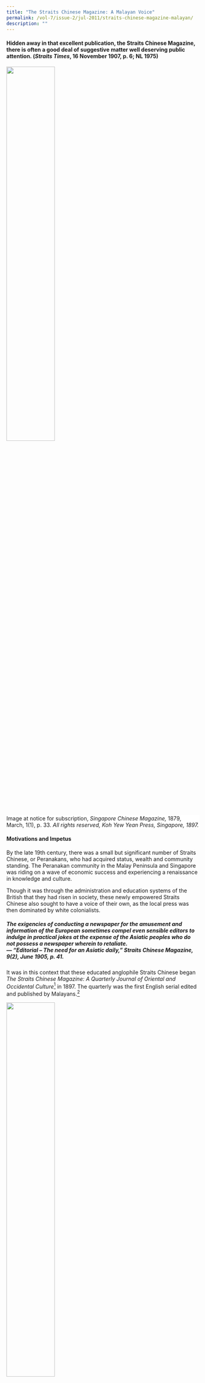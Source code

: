 ```yaml
---
title: "The Straits Chinese Magazine: A Malayan Voice"
permalink: /vol-7/issue-2/jul-2011/straits-chinese-magazine-malayan/
description: ""
---
```

#### Hidden away in that excellent publication, the Straits Chinese Magazine, there is often a good deal of suggestive matter well deserving public attention. (*Straits Times*, 16 November 1907, p. 6; NL 1975)

<img style="width:50%;" src="/images/Vol%207%20Issue%202/StraitsChinese/dog.jpg">
 <div style="background-color: white;">Image at notice for subscription, <i>Singapore Chinese Magazine,</i> 1879, March, 1(1), p. 33. <i>All rights reserved, Koh Yew Yean Press, Singapore, 1897.</i></div>

#### **Motivations and Impetus**

By the late 19th century, there was a small but significant number of Straits Chinese, or Peranakans, who had acquired status, wealth and community standing. The Peranakan community in the Malay Peninsula and Singapore was riding on a wave of economic success and experiencing a renaissance in knowledge and culture.

Though it was through the administration and education systems of the British that they had risen in society, these newly empowered Straits Chinese also sought to have a voice of their own, as the local press was then dominated by white colonialists.

##### The exigencies of conducting a newspaper for the amusement and information of the European sometimes compel even sensible editors to indulge in practical jokes at the expense of the Asiatic peoples who do not possess a newspaper wherein to retaliate. <br>— “Editorial – The need for an Asiatic daily,” *Straits Chinese Magazine*, 9(2), June 1905, p. 41.

It was in this context that these educated anglophile Straits Chinese began *The Straits Chinese Magazine: A Quarterly Journal of Oriental and Occidental Culture*[^1] in 1897. The quarterly was the first English serial edited and published by Malayans.[^2]

<img style="width:50%;" src="/images/Vol%207%20Issue%202/StraitsChinese/020000404.jpg">
 <div style="background-color: white;"> <i>Straits Chinese Magazine</i> title page for the first volume. <i>Koh Yew Hean Press, Singapore,  1897.</i></div>

The magazine lasted 11 years and was “a medium for the discussion of political/social, and other matters affecting the Straits people generally” (Editorial, 1897, SCM, March, 1(1), p. 1). It became a rich collection of literary works and social commentaries including short stories by the Straits Chinese or about them;[^3] political analysis and insights into Straits Chinese perspectives on Chinese reformation and opinions on the tumultuous events in the motherland (China); and biographical and social commentaries of the people and events in the Straits at a time when the Straits Chinese were politically and financially on the rise. The readers targeted were not just the Straits Chinese but all who were Straits-born as the articles addressed the concerns and interests of Malays, Eurasians, Indians and other races in the Straits.

<img style="width:50%;" src="/images/Vol%207%20Issue%202/StraitsChinese/020000033.jpg">
 <div style="background-color: white;">Editors of <i>The Straits Chinese Magazine</i>. <i>One hundred years of the Chinese in Singapore, 1903, [after] p. 236. All rights reserved, Murray, London, 1923.</i></div>

#### **Cultural Loyalties**

Lim Boon Keng, co-founder of *The Straits Chinese Magazine*, stated that “[t]he main object of this Magazine is to promote intellectual activity amongst the Straits-born people, and to guide the present chaotic state of public opinion among them to some definite end” (Editorial, 1897, SCM, March, *1*(1), p. 2). This “chaotic state of public opinion” was the “counter-pull of three different cultural loyalties [which] threatened a ‘crisis of identity’ among the rising younger generation of Singapore Chinese” (Turnbull, p. 103). This elite group of Straits Chinese remained proud of their British heritage and continued to respect their colonial masters, but a rising and tumultuous China, as well as identification with the people of Malaya, goaded them to articulate a new definition of being Chinese in British Malaya.

In the Straits Settlements, the Straits Chinese who had resided there for several generations had adopted local ways and spoke Baba Malay at home and in business. Yet, because of their education in British institutions and employment in British agencies, the Straits Chinese idealised British culture and sought to be part of the culture which surrounded them. Almost two decades previously, in 1879, Vaughan[^4] noted that there was “nothing they rejoice[d] in more than being British subjects” (Vaughan, 1879, p. 4) or “orang putih” (white man – Caucasian).

The magazine retained much of this anglophile, royalist perspective, with articles on Queen Victoria's Jubilee in 1897,[^5] her death in 1901 and the coronation of Albert Edward in 1902. After all, its editors were all Queen's scholars who had been educated in the hallowed halls of the best British universities. They participated in the Singapore contingent to witness the King's coronation, and reported extensively on it, revealing interesting snippets of Straits Chinese insights as can be found in this Baba Malay[^6] rhyme about the coronation:

“Kita pergi London Town, 
<br>Tengok Raja pakei crown, 
<br>Inggris missi missi suka S. V. A.”

[We left for London Town,
<br>To witness the King's coronation.
<br>The English ladies appreciate the S.V.A.
(Straits Volunteer Artillery)][^7] <br>— From Song, O. S., Life in Alexandra Palace. (1902, December), *SCM*, 6(24). p. 123.

Vaughan also noted: “The Baba as a rule has no desire to visit China; he does not regard it as his home” (Vaughan, 1879, p. 5). However, the recent[^8] establishment of the Chinese consulate in Singapore, the relaxation of emigration laws in China and protection over British citizens returning to China,[^9] were all factors that encouraged the Straits Chinese to rediscover their heritage and rebuild ties with their motherland. With a revived interest in China, many of the articles in the magazine were thus written for readers “who desire to have restored to them the knowledge of their forefathers in English dress” (*SCM*, 1897, June, 1(2), p. 64).

Although the magazine was styled after similar journals of literary societies in London, its contents were influenced by this growing interest in the Chinese culture. The Chinese consuls were instrumental in restoring Chinese culture and literary interest amongst the Straits Chinese, particularly through newly formed literary societies. Tso Ping-Lung, the first Chinese consul from China in Singapore, established the Celestial Reasoning Association – the first literary society amongst the Straits Chinese – in 1882. At their society meetings, Chinese classics were read and discussed and poetry or essay competitions held on subjects peculiar to the Chinese. These winning essays and poetry were published in local newspapers.[^10] Literary societies such as this thus supported and maintained representation in much of the Chinese press in Singapore.[^11] In the same vein, many Straits Chinese societies were soon established, and their speeches and debates reproduced and reported in the *Straits Chinese Magazine*. These included the Chinese Christian Association, established in 1889; the Chinese Philomathic Society, formed by Lim Boon Keng;[^12] the Straits Chinese British Association, formed In 1900; and the Selangor Chinese Literary and Debating Society, formed In 1903 and headed by Gnoh Lean Tuck (Wu Lien-Teh) who would also become an editor of the *Straits Chinese Magazine*. 

#### **Chinese Reformation**

During the span of the magazine's life (1897–1907), China was in the throes of change with conflicts within and invasions from without. The defeats suffered by China during the Opium Wars In the mid-19th century and the Sino-Japanese War in 1894 had humiliated China and revealed the weaknesses of the declining Qing Dynasty. The disaffected populace threatened the ancient royal throne with outbreaks of riots and rebellion. During this time, the young emperor, Guangxu, sought to retain his throne whilst implementing institutional reforms. With his advisors, Kang Youwel and Liang Qichao, Guangxu began a reform movement known as the Hundred Days' Reform in 1898 which lasted 103 days before it was quashed by his adopted mother, the Empress Dowager Cixi.


<img style="width:50%;" src="/images/Vol%207%20Issue%202/StraitsChinese/020000467_1.jpg">
 <div style="background-color: white;">The reform martyrs. <i>Singapore Chinese Magazine (1900, May), 4 (13),  pp. 9–10). Koh Yew Hean Press, Singapore, 1900.</i></div>

Kang, the driving intellectual force behind the reform movement, influenced not only his countrymen at home but also those overseas.[^13] His radical interpretation of Confucianism in the light of Western concepts[^14] was soon adopted by those in Singapore.[^15] Kang initiated the Confucian Revival Movement in Singapore, in partnership with the Chinese Consul-General in Singapore and with Lim Boon Keng's articulate and widely published support.[^16]

In the *Straits Chinese Magazine*, Lim propagated Kang's philosophy[^17] through various articles[^18] on Confucianism including an extensive translation of Tso Chuan's (Zuo Zhuan) Confucian classic. The translations were presented with Chinese text printed interlineally alongside the English translations, as well as the full text laid out in both Chinese and English. However, the process was not easy: “The typographical dlfflculties were immense and were skilfully and rapidly overcome by the late Mr Arozoo” ((1901, December), *SCM*, *5*(20), p. 168).

A key aspect of the Confucian movement was the establishment of Chinese schools to promote loyalty to the motherland. Thus, education became a key focus of the magazine, especially as the editors were also instrumental in founding several new Chinese schools, notably the Singapore Chinese Girls' School.[^19] Articles addressed not only the need to educate Straits Chinese boys (known as Babas) but more importantly the Nyonyas, womenfolk of the Straits Chinese. In fact, although most articles were penned primarily by men, the eighth edition of 1904's magazine featured the writings of various Chinese women. Wong Ting Nguk wrote on “Fragments of Chinese folk-lore” ((1904, March), *SCM*, *8*(1), pp. 92–94) while “A Chinese Lady” wrote on the influence of women in Chinese history ((1904, March), *SCM*, *8*(1), pp. 126–128) and Lin Meng Chin gave “Select anecdotes from the records of famous women” ((1904, March), *SCM*, *8*, pp. 38, 94, 142, 188) over several issues of the *Magazine*.

Lim also started a six-part series of articles which encouraged social reform amongst the Chinese of Malaya in a wide range of fields like marriage, education and dress.[^20] The most controversial article was the one that advocated doing away with the “towchang”, or the Chinese pigtail,[^21] in which Lim's arguments led to strong divisions within the local Chinese community. These strong divisions would present themselves again when reformists and revolutionaries swept the motherland in 1911.

#### **Managing the Magazine**

800 copies of the first issue of the magazine, published by the Koh Yew Hean press in April 1897, were completely sold out. Subscriptions were at $1.50 per annum and by the turn of the 20th century, the *Magazine* had a wide circulation both in Malaya (Singapore, Melaka, Penang, Kuala Lumpur, Seremban, Taiping, Labuan and Sarawak) as well as in “distant comers of the globe”[^22] (London, Edinburgh, Saigon, Yokohama, Bangkok and Batavia).[^23] Later editions of the magazine had regular columns in the form of letters from London, Java, Melaka and Penang. They were written by a representative of the Straits Chinese community in these cities and provided updates on persons, events and thoughts on their local community. By its seventh year, the *Magazine* was read in “quiet homes In England and America”,[^24] and was in the collections of the Library of Congress and the *Ecole Francais de I'Extreme Orient*.

<img style="width:50%;" src="/images/Vol%207%20Issue%202/StraitsChinese/020000471.jpg">
 <div style="background-color: white;">Advertisement for Whiteaway, Laidlaw &amp; Co. in the preliminary of  <i>The Straits Chinese Magazine, </i> Vol. 8. <i>All rights reserved. Koh Yew Hean Press, Singapore, 1904.</i></div>


The magazine's editors were Lim Boon Keng,[^25] Song Ong Siang and Gnoh Lean Tuck (Wu Lien-Teh) – men who were part of the fraternity of Straits Chinese Queen's scholars and who had gained recognition in their professions as lawyer and doctors.[^26] However, the men were bonded by more than just education and profession. Gnoh and Lim were brothers-in-law[^27] and both were swept up in China's call for support. They spent their twilight years there, with Gnoh gaining fame as Medical Adviser in Beijing, an appointment under which he fought the plague, while Lim served as President of Xiamen University, which was established by a fellow Singaporean Chinese, Tan Kah Kee.

New editions of the magazine were regularly highlighted in *The Straits Times* as well as *The Singapore Free Press and Mercantile Advertiser*, though the relationship with the former was often mutually critical. For example, in an article dated 7 April 1903 in the *Straits Times*, the columnist notes:

<center>Unfortunately the <i>Straits Chinese Magazine</i> is not “run” by professional journalists but by a few Chinese gentlemen and others affected with cacoethes scribendi [Latin for “the irresistible urge to write”]. They mean well and occasionally write well, but in common with the rest of us are sometimes prone to make mistakes. The said faults are not particularly bad ones... [and] as a collection of essays... mainly written by Straits-born Chinese, the <i>Straits Chinese Magazine</i> is a success... There are certainly enough English-speaking and intelligent Chinese in Singapore to warrant its more frequent publication and it has it in its power to accomplish a great deal of good.[^28]</center>

Some of these tensions arose because these local Straits Chinese writers articulately commented on the vices they observed of their British colonial masters. A counter-reply to a review of the magazine in the *Penang Gazette* shows up some of this:

<center>I am sure that no harm was intended beyond convincing some of the Europeans that they are not the immaculate and faultless beings they have hitherto thought themselves to be, or at least tried to represent in the eyes of Asiatics. Self-conceit and egotism are no doubt the common fault of the Europeans who have come to the East (SCM, (1903, September), 7(3), p. 101).[^29]</center>

These strongly worded commentaries were reserved not only for the Europeans, but were often critical of their own compatriots as well. In addressing the need to educate the Nyonyas, "A Baba" states:

"We do not believe in cramming little Chinese girls with a smattering of bad English and a good deal of rubbish which passes currency as elementary knowledge . . . But our wealthy Straits Chinese will not come forward to do for their community what the rich Parsees of Bombay have done and are doing for their women ... We consider it a perfect disgrace that the rich and apparently intelligent men of our community should have done so little for the education of women.[^30]

In the seventh year of its publication, the editors stated:

"We have constantly kept in view our aims for the advancement of our people and have met adverse criticism, abuse and even monetary discouragement with an unflinching heart, knowing well that our cause and our purpose are right. That these aims have to a great extent been fulfilled may be judged by the distinct change in public opinion amongst the Straits-born of the present day. When we first launched our journal before the world in 1897, the Straits Chinese were still moving quietly along the lines of their ancestors, content alike to live in their old paradise and to retain for themselves the policy of laissez faire ... But time has fortunately changed ... [and] there has taken place a desire, nay an anxiety, to partake in the intellectual moral advancement of the present century. We have seen a better knowledge of the outer world with its many sciences and inventions more and more exhibited, and have noted with pleasure, on the one hand, the increasing pride amongst the Straits Chinese in fulfilling their due requirements as British citizens, and on the other, a closer sympathy between themselves and their countrymen from the Chinese Empire. (Editorial, (1904, March), *SCM*, *8*(1), p. 1)."

Unfortunately, “[t]through lack of support and interest from the community it had been intended to benefit, [it] came to an untimely end in 1907” (Song, 1923, p. 235).

<div style="background-colour: #fdf5e6; padding: 20px; margin: 20px; background:#fdf5e6"> <b>Library Holdings</b> <br><br>
The <i>Straits Chinese Magazine</i> is from the collection of rare and historical imprints at the National Library Singapore. Bound copies of all the editions of the <i>Straits Chinese Magazine</i> can be found in the Heritage Collection and on microfi lm at the National Library in Singapore. Each volume of the <i>Straits Chinese Magazine</i> is prefaced by a useful table of contents with a subject index, listing all the articles published that year according to topics such as Business, Current Events, Biography, Literature, and even Science.</div>

The author would like to acknowledge Assistant Professor Chua Ai Lin of the Department of History, National University of Singapore for reviewing this article.

<br>
<div style="background-color: white;">
<br>
<img src="/images/Authors/Bonny_Tan.png" style="width: 100px; height: 100px;">
<center> <b>Bonny Tan</b> <br>Senior Librarian<br>Lee Kong Chian Reference Library<br>National Library</center> </div>

#### **REFERENCES**

Ang, S.L. (2007, January). Of towchangs and the ‘Republic Beard’: Dr Lim Boon Keng’s life and achievements. [_BiblioAsia_](https://www.nlb.gov.sg/Browse/BiblioAsia.aspx)_, 2_ (4), 4–9. Retrieved from BiblioAsia website.

Ang, S.L., &amp; Tan, B. (2007). [_Lim Boon Keng: A life to remember: A select annotated bibliography (1869–1957)_](https://eservice.nlb.gov.sg/item_holding.aspx?bid=12836681)_._ Singapore: National Library Board. (Call no.: RSING 016.36192 LIM)

Chen, M.H. (1967). [_The early Chinese newspapers of Singapore 1881–1912_](https://eservice.nlb.gov.sg/item_holding.aspx?bid=4082030)_._ Singapore: University of Malaya Press. (Call no.: RSING 079.5702 CHE)

Frost, M.R. (2005, February). Emporium in imperio: Nanyang networks and the Straits Chinese in Singapore, 1819–1914. _Journal of Southeast Asian Studies, 36_ (1), 29–66. Retrieved from JSTOR via NLB’s [eResources](https://eresources.nlb.gov.sg/main/) website.

Frost, M.R. (2003, August). Transcultural diaspora: The Straits Chinese in Singapore, 1819–1918. _Working paper series, 10_. Retrieved from [http://www.ari.nus.edu.sg/publication\_details.asp?pubtypeid=WP&amp;pubid=169](http://www.ari.nus.edu.sg/publication_details.asp?pubtypeid=WP&amp;pubid=169)

Holden, P. (2009). Colonial fiction, hybrid lives: Early Singaporean fiction in The Straits Chinese Magazine (pp. 85–97). In A. Poon, P. Holden &amp; S.G.L. Lim, [_Writing Singapore: An historical anthology of Singapore literature_](https://eservice.nlb.gov.sg/item_holding.aspx?bid=13180645). Singapore: NUS Press: National Arts Council Singapore. (Call no.: RSING S820.8 WRI)

Khor, E.H. (1958). [_The public life of Dr. Lim Boon Keng_](https://eservice.nlb.gov.sg/item_holding.aspx?bid=4980432)_._ Singapore: University of Malaya. (Call no.: RCLOS 361.924 LIM.K)

Khor, J.K.N. (2007). Creating a modern identity: A study of the fictional works in the Straits Chinese Magazine. In E. Thumboo &amp; R.I. Sayson (Eds.), [_From the inside: Asia Pacific literature in Englishes_](https://eservice.nlb.gov.sg/item_holding.aspx?bid=12924003) (Vol. 1) (pp. 282–290). Singapore: Ethos Books. (Call no.: RSING 427.95 WRI)

Kwee, H.K. (2000). _Enunciating “Chineseness” in late-nineteenth and early-twentieth century Singapore_ \[Unpublished Honours Thesis\]. National University of Singapore, Singapore.

Lee, K.C. (2005). [_Pioneers of modern China: Understanding the inscrutable Chinese_](https://eservice.nlb.gov.sg/item_holding.aspx?bid=12645773)_._ Singapore: World Scientific. (Call no.: RSING 951.050922 LEE)

Lee, G.K. (2006). Introduction – A Chinese journey: Lim Boon Keng &amp; his thoughts. In W. Ching (B.K. Lim), [_The Chinese crisis from within_](https://eservice.nlb.gov.sg/item_holding.aspx?bid=12782537) (p. v). Singapore: Select Publications. (Call no.: RSING 951.04 LIM)

Lim, F.N. (1995). _Aspects of Straits Chinese identity in the early twentieth century_ \[Unpublished honours thesis\]. National University of Singapore, Singapore.

Rudolph, J. (1999, January 3). [The Babas](http://eresources.nlb.gov.sg/newspapers/Digitised/Article/straitstimes19990103-1.2.34.8.4). _The Straits Times_, p. 28. Retrieved from NewspaperSG.

#### **NOTES**

[^1]: Henceforth identified as the Magazine or SCM.

[^2]: Rudolph, Jurgen. (1999, January 3). [The Babas](http://eresources.nlb.gov.sg/newspapers/Digitised/Article/straitstimes19990103-1.2.34.8.4). _The Straits Times_, p. 28.

[^3]: Literary works published in the SCM have been analysed by [Phlip Holden](https://eservice.nlb.gov.sg/item_holding.aspx?bid=13180645) (2009) and [Neil Khor](https://eservice.nlb.gov.sg/item_holding.aspx?bid=12924003) (2007).

[^4]: J D Vaughan was Assistant resident of Singapore and superintendant of the Penang Police Force.

[^5]: The Magazine was in fact published coincidentally in the year of the Queen’s jubilee.

[^6]:This is one of the few examples of Baba Malay being published in the Magazine. On the whole, articles were written in English with a limited number of Chinese works translated into English. It is noteworthy that during this same period many of the classical Chinese narratives were being translated into Baba Malay and these had garnered a wide readership amongst the Straits Chinese. The Magazine is thus believed to have targeted a more exclusive audience amongst the Straits Chinese.

[^7]: As opposed to the SVI (Straits Volunteer Infantry) and the SVR (Straits Volunteer Rifles)

[^8]: The Consulate was established in 1877.

[^9]: Turnbull, 1992, p. 103.

[^10]: [Chen](https://eservice.nlb.gov.sg/item_holding.aspx?bid=4082030) (1967), p. 116.

[^11]: [Chen](https://eservice.nlb.gov.sg/item_holding.aspx?bid=4082030) (1967), p. 115.

[^12]: Speeches from other societies which Lim was a member of, like the Straits Philosophical Society, was also reproduced in the Magazine. There were 17 essays from the Straits Philosophical Society.

[^13]: In many ways, the Magazines, expansive global and cultural coverage reflects the growing influence of the Chinese reformers amongst the overseas Chinese, from Southeast Asia to Europe and North America.&nbsp; Shih-shan notes that at the turn of the 20th century, the Chinese in Southeast Asia and North America faced discrimination from the ruling white society. Since the Chinese “attributed their maltreatment to the Manchu government’s inability to protect her people, both at home and abroad, the logical remedy was to help make China a strong and independent nation”. (Shih-shan, pp. 8–9). This perspective invoked the strong support from overseas Chinese for the reformists.

[^14]: [Lee](https://eservice.nlb.gov.sg/item_holding.aspx?bid=12645773) (2005), p. 40.

[^15]: Interest in Kang’s views on Confusianism evident in Singapore as early as 1894, a few years prior to his visit to Singapore [Lee](https://eservice.nlb.gov.sg/item_holding.aspx?bid=12645773), 2005, p. 4.

[^16]: Lim published his thoughts on Confucianism in the Magazine and various other serials.

[^17]: Frost argues that Lim’s push for Confucianism was “not an attempt to re-Sinify’ the Straits Chinese but rather to “radically reconstruct Chinese religion and identity” so that a wider group – those who were Western educated and/or converted to Christianity – could participate in revival (Frost, 2005, p. 57)

[^18]: For example the 1904 volume has a series by Lim entitled ‘The basis of Confucian ethics”’, “Confucian cosmogony and theism” and “Confucian view of human nature”.

[^19]: In fact the constitution of the Singapore Chinese Girls’ School was written by Kang Youwei (Wang, 1953, p. 83)

[^20]: Kwee (2000) however notes that much of the reforms recommended could only by implemented by the wealthy Chinese who could afford to break with tradition (pp. 91–92)

[^21]: The traditional Chinese pigtail had been imposed by the Qing rulers as a symbol of loyalty to the Qing throne. Cutting it was considered treason and was punishable by death.

[^22]: News and notes – ourselves. (1903, December). [_The Straits Chinese magazine: A quarterly journal of oriental and occidental culture_](https://eservice.nlb.gov.sg/item_holding.aspx?bid=5813779), _7_ (4), 160.

[^23]: Based on the subscription notice for volume 8, 1904. By volume 11, 1907, Hongkong had been added.

[^24]: Editorial. (1904, March). [_The Straits Chinese magazine: A quarterly journal of oriental and occidental culture_](https://eservice.nlb.gov.sg/item_holding.aspx?bid=5813779), _8_ (1), 1.

[^25]: Lim was only 28 when he cofounded the Magazine.

[^26]: Wu, L. (1904, March). The Straits Settlements Queen’s Scholarships. [_The Straits Chinese magazine: A quarterly journal of oriental and occidental culture_](https://eservice.nlb.gov.sg/item_holding.aspx?bid=5813779), _8_ (1), p. 1.

[^27]: S.C. Yin who later was recruited into the editorial team was also Lim’s brother-in-law by Lim’s second marriage.

[^28]: [The “Straits Chinese Magazine”](http://eresources.nlb.gov.sg/newspapers/Digitised/Article/straitstimes19030407-1.2.15). (1903, April 7). _The Straits Times_, p. 2.

[^29]: Kwee (2000) does highlight the criticisms of the colonial leaders in the Magazine was often played down, as the Straits Chinese sought their favour for status and power. Instead, the authors widened the discussion “to the phenomenon of colonialism in general” (p. 72) creating a “counter-colonial narrative which challenged the Western powers’ claims of liberating, civilizing and modernising the natives”. (p. 72). Kwee then proceeds to give examples of various articles that trace out India’s and China’s struggles against British imperialism whilst the editors concurrently conveyed strong allegiance to British rule (pp. 72–79). Kwee is adamant that the writers of the SCM were an exclusive club and that their essays were written not for the good of the Straits Chinese in general but for the elevation and protection of the status of its writers and editors (pp. 91–92).

[^30]: A Baba. Our nyonyas. (1903, December). [_The Straits Chinese magazine: A quarterly journal of oriental and occidental culture_](https://eservice.nlb.gov.sg/item_holding.aspx?bid=5813779), _7_ (4), p. 130.